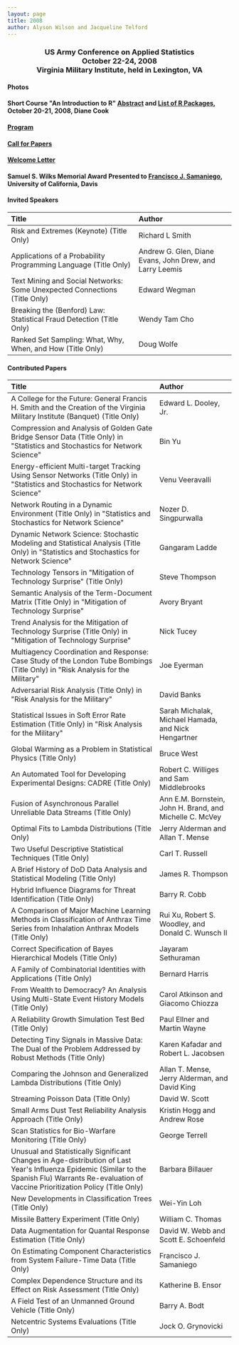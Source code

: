 ```yaml
---
layout: page
title: 2008
author: Alyson Wilson and Jacqueline Telford
---
```

<div align="center"><h3>US Army Conference on Applied Statistics<br>
October 22-24, 2008<br>
Virginia Military Institute, held in Lexington, VA</h3></div>


#### Photos

#### Short Course "An Introduction to R" [Abstract](https://alysongwilson.github.io/ACAS/ACAS08/R_Abstract.pdf) and [List of R Packages](https://alysongwilson.github.io/ACAS/ACAS08/list-Rpackages.pdf), October 20-21, 2008, Diane Cook

#### [Program](https://alysongwilson.github.io/ACAS/ACAS08/PIB08.pdf)

#### [Call for Papers](https://alysongwilson.github.io/ACAS/ACAS08/call_for_papers_08_v1.pdf)

#### [Welcome Letter](https://alysongwilson.github.io/ACAS/ACAS08/welcome_letter_ACAS_2008.pdf)

#### Samuel S. Wilks Memorial Award Presented to [Francisco J. Samaniego](https://alysongwilson.github.io/ACAS/ACAS08/samaniego.jpg), University of California, Davis


#### Invited Speakers

| Title | Author |
| :--- | :--- |
| Risk and Extremes (Keynote) (Title Only)| Richard L Smith |
| Applications of a Probability Programming Language (Title Only) | Andrew G. Glen, Diane Evans, John Drew, and Larry Leemis |
| Text Mining and Social Networks: Some Unexpected Connections (Title Only) | Edward Wegman |
| Breaking the (Benford) Law: Statistical Fraud Detection (Title Only) | Wendy Tam Cho |
| Ranked Set Sampling: What, Why, When, and How (Title Only) | Doug Wolfe |


#### Contributed Papers

| Title | Author |
| :--- | :--- |
| A College for the Future: General Francis H. Smith and the Creation of the Virginia Military Institute (Banquet) (Title Only) | Edward L. Dooley, Jr. |
| Compression and Analysis of Golden Gate Bridge Sensor Data (Title Only) in "Statistics and Stochastics for Network Science" | Bin Yu |
| Energy-efficient Multi-target Tracking Using Sensor Networks (Title Only) in "Statistics and Stochastics for Network Science" | Venu Veeravalli |
| Network Routing in a Dynamic Environment (Title Only) in "Statistics and Stochastics for Network Science" | Nozer D. Singpurwalla |
| Dynamic Network Science: Stochastic Modeling and Statistical Analysis (Title Only) in "Statistics and Stochastics for Network Science" | Gangaram Ladde |
| Technology Tensors in "Mitigation of Technology Surprise" (Title Only) | Steve Thompson |
| Semantic Analysis of the Term-Document Matrix (Title Only) in "Mitigation of Technology Surprise" | Avory Bryant |
| Trend Analysis for the Mitigation of Technology Surprise (Title Only) in "Mitigation of Technology Surprise" | Nick Tucey |
| Multiagency Coordination and Response: Case Study of the London Tube Bombings (Title Only) in "Risk Analysis for the Military" | Joe Eyerman |
| Adversarial Risk Analysis (Title Only) in "Risk Analysis for the Military" | David Banks |
| Statistical Issues in Soft Error Rate Estimation (Title Only) in "Risk Analysis for the Military" | Sarah Michalak, Michael Hamada, and Nick Hengartner |
| Global Warming as a Problem in Statistical Physics (Title Only) | Bruce West |
| An Automated Tool for Developing Experimental Designs: CADRE (Title Only) | Robert C. Williges and Sam Middlebrooks |
| Fusion of Asynchronous Parallel Unreliable Data Streams (Title Only) | Ann E.M. Bornstein, John H. Brand, and Michelle C. McVey |
| Optimal Fits to Lambda Distributions (Title Only) | Jerry Alderman and Allan T. Mense |
| Two Useful Descriptive Statistical Techniques (Title Only) | Carl T. Russell |
| A Brief History of DoD Data Analysis and Statistical Modeling (Title Only) | James R. Thompson |
| Hybrid Influence Diagrams for Threat Identification (Title Only) | Barry R. Cobb |
| A Comparison of Major Machine Learning Methods in Classification of Anthrax Time Series from Inhalation Anthrax Models (Title Only) | Rui Xu, Robert S. Woodley, and Donald C. Wunsch II |
| Correct Specification of Bayes Hierarchical Models (Title Only) | Jayaram Sethuraman |
| A Family of Combinatorial Identities with Applications (Title Only) | Bernard Harris |
| From Wealth to Democracy? An Analysis Using Multi-State Event History Models (Title Only) | Carol Atkinson and Giacomo Chiozza |
| A Reliability Growth Simulation Test Bed (Title Only) | Paul Ellner and Martin Wayne |
| Detecting Tiny Signals in Massive Data: The Dual of the Problem Addressed by Robust Methods (Title Only) | Karen Kafadar and Robert L. Jacobsen |
| Comparing the Johnson and Generalized Lambda Distributions (Title Only) | Allan T. Mense, Jerry Alderman, and David King |
| Streaming Poisson Data (Title Only) | David W. Scott |
| Small Arms Dust Test Reliability Analysis Approach (Title Only) | Kristin Hogg and Andrew Rose |
| Scan Statistics for Bio-Warfare Monitoring (Title Only) | George Terrell |
| Unusual and Statistically Significant Changes in Age-distribution of Last Year's Influenza Epidemic (Similar to the Spanish Flu) Warrants Re-evaluation of Vaccine Prioritization Policy (Title Only) | Barbara Billauer |
| New Developments in Classification Trees (Title Only) | Wei-Yin Loh |
| Missile Battery Experiment (Title Only) | William C. Thomas |
| Data Augmentation for Quantal Response Estimation (Title Only) | David W. Webb and Scott E. Schoenfeld |
| On Estimating Component Characteristics from System Failure-Time Data (Title Only) | Francisco J. Samaniego |
| Complex Dependence Structure and its Effect on Risk Assessment (Title Only) | Katherine B. Ensor |
| A Field Test of an Unmanned Ground Vehicle (Title Only) | Barry A. Bodt |
| Netcentric Systems Evaluations (Title Only) | Jock O. Grynovicki |
